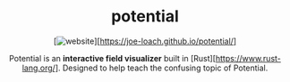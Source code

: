 <div align="center">

# potential

[![website][website-badge]][https://joe-loach.github.io/potential/]

Potential is an **interactive field visualizer** built in [Rust][https://www.rust-lang.org/]. Designed to help teach the confusing topic of Potential.

</div>

[website-badge]: https://img.shields.io/website?down_color=lightgrey&down_message=offline&up_color=green&up_message=online&url=https%3A%2F%2Fjoe-loach.github.io%2Fpotential%2F